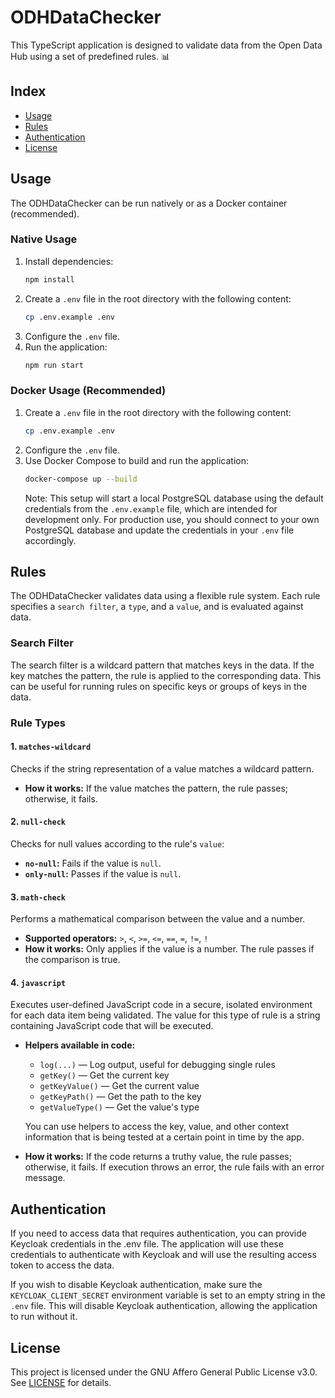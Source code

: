 # ODHDataChecker

This TypeScript application is designed to validate data from the Open Data Hub using a set of predefined rules. 📊

## Index

- [Usage](#usage)
- [Rules](#rules)
- [Authentication](#authentication)
- [License](#license)

## Usage

The ODHDataChecker can be run natively or as a Docker container (recommended).

### Native Usage

1. Install dependencies:
   ```bash
   npm install
   ```
2. Create a `.env` file in the root directory with the following content:
   ```bash
   cp .env.example .env
   ```
3. Configure the `.env` file.
4. Run the application:
   ```bash
   npm run start
   ```

### Docker Usage (Recommended)

1. Create a `.env` file in the root directory with the following content:
   ```bash
   cp .env.example .env
   ```
2. Configure the `.env` file.
3. Use Docker Compose to build and run the application:
   ```bash
   docker-compose up --build
   ```
   Note: This setup will start a local PostgreSQL database using the default credentials from the `.env.example` file, which are intended for development only. For production use, you should connect to your own PostgreSQL database and update the credentials in your `.env` file accordingly.

## Rules

The ODHDataChecker validates data using a flexible rule system. Each rule specifies a `search filter`, a `type`, and a `value`, and is evaluated against data.

### Search Filter

The search filter is a wildcard pattern that matches keys in the data. If the key matches the pattern, the rule is applied to the corresponding data. This can be useful for running rules on specific keys or groups of keys in the data.

### Rule Types

#### 1. `matches-wildcard`

Checks if the string representation of a value matches a wildcard pattern.

- **How it works:** If the value matches the pattern, the rule passes; otherwise, it fails.

#### 2. `null-check`

Checks for null values according to the rule's `value`:

- **`no-null`:** Fails if the value is `null`.
- **`only-null`:** Passes if the value is `null`.

#### 3. `math-check`

Performs a mathematical comparison between the value and a number.

- **Supported operators:** `>`, `<`, `>=`, `<=`, `==`, `=`, `!=`, `!`
- **How it works:** Only applies if the value is a number. The rule passes if the comparison is true.

#### 4. `javascript`

Executes user-defined JavaScript code in a secure, isolated environment for each data item being validated. The value for this type of rule is a string containing JavaScript code that will be executed.

- **Helpers available in code:**

  - `log(...)` — Log output, useful for debugging single rules
  - `getKey()` — Get the current key
  - `getKeyValue()` — Get the current value
  - `getKeyPath()` — Get the path to the key
  - `getValueType()` — Get the value's type

  You can use helpers to access the key, value, and other context information that is being tested at a certain point in time by the app.

- **How it works:** If the code returns a truthy value, the rule passes; otherwise, it fails. If execution throws an error, the rule fails with an error message.

## Authentication

If you need to access data that requires authentication, you can provide Keycloak credentials in the .env file. The application will use these credentials to authenticate with Keycloak and will use the resulting access token to access the data.

If you wish to disable Keycloak authentication, make sure the `KEYCLOAK_CLIENT_SECRET` environment variable is set to an empty string in the `.env` file. This will disable Keycloak authentication, allowing the application to run without it.

## License

This project is licensed under the GNU Affero General Public License v3.0.
See [LICENSE](./LICENSE) for details.
